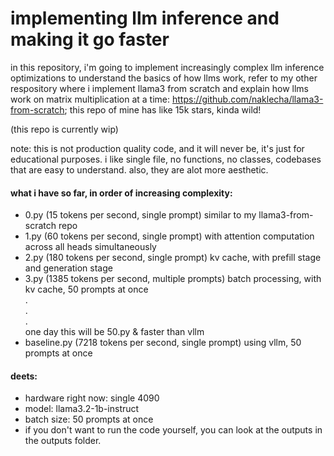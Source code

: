 # implementing llm inference and making it go faster
in this repository, i'm going to implement increasingly complex llm inference optimizations
to understand the basics of how llms work, refer to my other respository where i implement llama3 from scratch and explain how llms work on matrix multiplication at a time:
https://github.com/naklecha/llama3-from-scratch; this repo of mine has like 15k stars, kinda wild!

(this repo is currently wip)

note: this is not production quality code, and it will never be, it's just for educational purposes. i like single file, no functions, no classes, codebases that are easy to understand. also, they are alot more aesthetic.

#### what i have so far, in order of increasing complexity:
- 0.py (15 tokens per second, single prompt) similar to my llama3-from-scratch repo
- 1.py (60 tokens per second, single prompt) with attention computation across all heads simultaneously
- 2.py (180 tokens per second, single prompt) kv cache, with prefill stage and generation stage
- 3.py (1385 tokens per second, multiple prompts) batch processing, with kv cache, 50 prompts at once
<br>.
<br>.
<br>.<br>
one day this will be 50.py & faster than vllm
- baseline.py (7218 tokens per second, single prompt) using vllm, 50 prompts at once

#### deets:
- hardware right now: single 4090
- model: llama3.2-1b-instruct
- batch size: 50 prompts at once
- if you don't want to run the code yourself, you can look at the outputs in the outputs folder.





